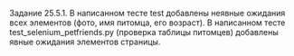Задание 25.5.1.
В написанном тесте test добавлены неявные ожидания всех элементов (фото, имя питомца, его возраст).
В написанном тесте test_selenium_petfriends.py (проверка таблицы питомцев) добавлены явные ожидания элементов страницы.
